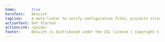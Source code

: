 ```yaml
---
home:       true
heroText:   DevLint
tagline:    A meta-linter to verify configuration files, projects structure and git repositories.
actionText: Get Started
actionLink: /guide/
footer:     DevLint is distributed under the ISC license | Copyright © 2020-present cheap glitch
---
```

